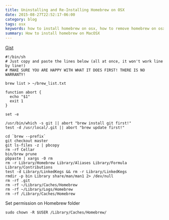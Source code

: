 ```yaml
---
title: Uninstalling and Re-Installing Homebrew on OSX
date: 2015-08-27T22:52:17-06:00
category: blog
tags: osx
keywords: how to install homebrew on osx, how to remove homebrew on osx
summary: How to install homebrew on MacOSX
---
```


[Gist](https://gist.github.com/mxcl/1173223)

    #!/bin/sh
    # Just copy and paste the lines below (all at once, it won't work line by line!)
    # MAKE SURE YOU ARE HAPPY WITH WHAT IT DOES FIRST! THERE IS NO WARRANTY!

    brew list > ~/brew_list.txt

    function abort {
      echo "$1"
      exit 1
    }

    set -e

    /usr/bin/which -s git || abort "brew install git first!"
    test -d /usr/local/.git || abort "brew update first!"

    cd `brew --prefix`
    git checkout master
    git ls-files -z | pbcopy
    rm -rf Cellar
    bin/brew prune
    pbpaste | xargs -0 rm
    rm -r Library/Homebrew Library/Aliases Library/Formula Library/Contributions
    test -d Library/LinkedKegs && rm -r Library/LinkedKegs
    rmdir -p bin Library share/man/man1 2> /dev/null
    rm -rf .git
    rm -rf ~/Library/Caches/Homebrew
    rm -rf ~/Library/Logs/Homebrew
    rm -rf /Library/Caches/Homebrew

Set permission on Homebrew folder

    sudo chown -R $USER /Library/Caches/Homebrew/

